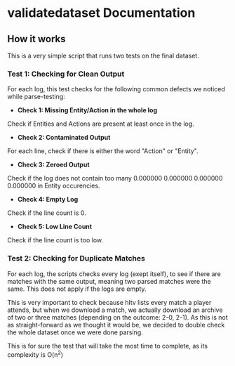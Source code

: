 # validatedataset Documentation

## How it works

This is a very simple script that runs two tests on the final dataset.

### Test 1: Checking for Clean Output

For each log, this test checks for the following common defects we noticed while parse-testing:

- **Check 1: Missing Entity/Action in the whole log**

Check if Entities and Actions are present at least once in the log.

- **Check 2: Contaminated Output**

For each line, check if there is either the word "Action" or "Entity".

- **Check 3: Zeroed Output**

Check if the log does not contain too many 0.000000 0.000000 0.000000 0.000000 in Entity occurencies.

- **Check 4: Empty Log**

Check if the line count is 0.

- **Check 5: Low Line Count**

Check if the line count is too low.


### Test 2: Checking for Duplicate Matches

For each log, the scripts checks every log (exept itself), to see if there are matches with the same output, meaning two parsed matches were the same. This does not apply if the logs are empty.

This is very important to check because hltv lists every match a player attends, but when we download a match, we actually download an archive of two or three matches (depending on the outcome: 2-0, 2-1).
As this is not as straight-forward as we thought it would be, we decided to double check the whole dataset once we were done parsing.

This is for sure the test that will take the most time to complete, as its complexity is O(n<sup>2</sup>)
